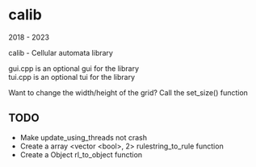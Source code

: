 # calib
2018 - 2023

calib - Cellular automata library

gui.cpp is an optional gui for the library\
tui.cpp is an optional tui for the library

Want to change the width/height of the grid?
Call the set_size() function

## TODO
* Make update\_using\_threads not crash
* Create a array <vector \<bool\>, 2> rulestring\_to\_rule function
* Create a Object rl\_to\_object function
